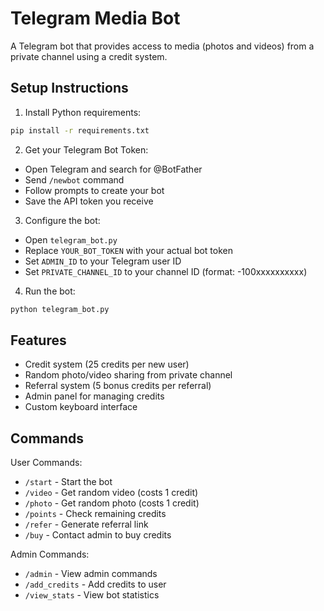 # Telegram Media Bot

A Telegram bot that provides access to media (photos and videos) from a private channel using a credit system.

## Setup Instructions

1. Install Python requirements:
```bash
pip install -r requirements.txt
```

2. Get your Telegram Bot Token:
- Open Telegram and search for @BotFather
- Send `/newbot` command
- Follow prompts to create your bot
- Save the API token you receive

3. Configure the bot:
- Open `telegram_bot.py`
- Replace `YOUR_BOT_TOKEN` with your actual bot token
- Set `ADMIN_ID` to your Telegram user ID
- Set `PRIVATE_CHANNEL_ID` to your channel ID (format: -100xxxxxxxxxx)

4. Run the bot:
```bash
python telegram_bot.py
```

## Features

- Credit system (25 credits per new user)
- Random photo/video sharing from private channel
- Referral system (5 bonus credits per referral)
- Admin panel for managing credits
- Custom keyboard interface

## Commands

User Commands:
- `/start` - Start the bot
- `/video` - Get random video (costs 1 credit)
- `/photo` - Get random photo (costs 1 credit)
- `/points` - Check remaining credits
- `/refer` - Generate referral link
- `/buy` - Contact admin to buy credits

Admin Commands:
- `/admin` - View admin commands
- `/add_credits` - Add credits to user
- `/view_stats` - View bot statistics